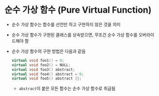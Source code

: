 # 순수 가상 함수 (Pure Virtual Function)

* 순수 가상 함수는 함수를 선언만 하고 구현하지 않은 것을 의미

* 순수 가상 함수가 구현된 클래스를 상속받으면, 무조건 순수 가상 함수를 오버라이드해야 함

* 순수 가상 함수의 구현 방법은 다음과 같음

  ```c++
  virtual void foo1() = 0;
  virtual void foo2() = NULL;
  virtual void foo3() abstract;
  virtual void foo4() abstract = 0;
  virtual void foo5() abstract {};
  ```

  * `abstract`이 붙은 모든 함수는 순수 가상 함수로 취급됨

